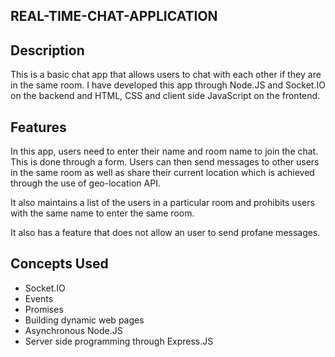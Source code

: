 ## REAL-TIME-CHAT-APPLICATION

## Description

This is a basic chat app that allows users to chat with each other if they are in the same room. I have developed this app through Node.JS and Socket.IO on the backend and HTML, CSS and client side JavaScript on the frontend.

## Features

In this app, users need to enter their name and room name to join the chat. This is done through a form. Users can then send messages to other users in the same room as well as share their current location which is achieved through the use of geo-location API.

It also maintains a list of the users in a particular room and prohibits users with the same name to enter the same room.

It also has a feature that does not allow an user to send profane messages.

## Concepts Used

- Socket.IO
- Events
- Promises
- Building dynamic web pages
- Asynchronous Node.JS
- Server side programming through Express.JS
